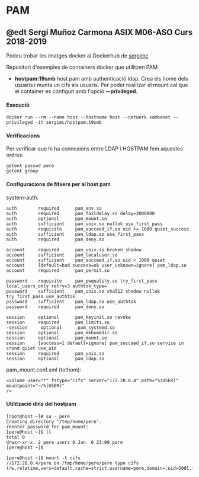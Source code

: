 # PAM
## @edt Sergi Muñoz Carmona ASIX M06-ASO Curs 2018-2019
Podeu trobar les imatges docker al Dockerhub de [sergimc](https://hub.docker.com/u/sergimc/)

Repositori d'exemples de containers docker que utilitzen PAM

 * **hostpam:19smb** host pam amb authenticació ldap. 
Crea els home dels usuaris i munta un cifs als usuaris.
Per poder realitzar el mount cal que el container es configuri amb l'opció **--privileged**.

#### Execució

```
docker run --rm --name host --hostname host --network sambanet --privileged -it sergimc/hostpam:19smb
```

#### Verificacions
Per verificar que hi ha connexions entre LDAP i HOSTPAM fem aquestes ordres:

```
getent passwd pere
getent group 
```

#### Configuracions de fitxers per al host pam

system-auth:
```
auth        required      pam_env.so
auth        required      pam_faildelay.so delay=2000000
auth        optional      pam_mount.so
auth        sufficient    pam_unix.so nullok use_first_pass
auth        requisite     pam_succeed_if.so uid >= 1000 quiet_success
auth        sufficient    pam_ldap.so use_first_pass
auth        required      pam_deny.so

account     required      pam_unix.so broken_shadow
account     sufficient    pam_localuser.so
account     sufficient    pam_succeed_if.so uid < 1000 quiet
account     [default=bad success=ok user_unknown=ignore] pam_ldap.so
account     required      pam_permit.so

password    requisite     pam_pwquality.so try_first_pass local_users_only retry=3 authtok_type=
password    sufficient    pam_unix.so sha512 shadow nullok try_first_pass use_authtok
password    sufficient    pam_ldap.so use_authtok
password    required      pam_deny.so

session     optional      pam_keyinit.so revoke
session     required      pam_limits.so
-session     optional      pam_systemd.so
session     optional      pam_mkhomedir.so
session     optional      pam_mount.so 
session     [success=1 default=ignore] pam_succeed_if.so service in crond quiet use_uid
session     required      pam_unix.so
session     optional      pam_ldap.so
```

pam_mount.conf.xml (tothom):
```
<volume user="*" fstype="cifs" server="172.20.0.4" path="%(USER)" mountpoint="~/%(USER)"
/>
```


#### Utilització dins del hostpam

```
[root@host ~]# su - pere
Creating directory '/tmp/home/pere'.
reenter password for pam_mount:
[pere@host ~]$ ll
total 0
drwxr-xr-x. 2 pere users 0 Jan  6 23:09 pere
[pere@host ~]$ 

[pere@host ~]$ mount -t cifs
//172.20.0.4/pere on /tmp/home/pere/pere type cifs (rw,relatime,vers=default,cache=strict,username=pere,domain=,uid=5001,forceuid,gid=100,forcegid,addr=172.20.0.4,file_mode=0755,dir_mode=0755,nounix,serverino,mapposix,rsize=1048576,wsize=1048576,echo_interval=60,actimeo=1)

```

